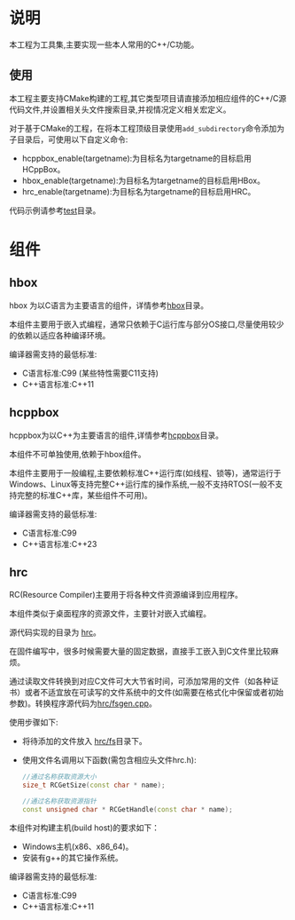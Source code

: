 # 说明

本工程为工具集,主要实现一些本人常用的C++/C功能。


## 使用

本工程主要支持CMake构建的工程,其它类型项目请直接添加相应组件的C++/C源代码文件,并设置相关头文件搜索目录,并视情况定义相关宏定义。

对于基于CMake的工程，在将本工程顶级目录使用`add_subdirectory`命令添加为子目录后，可使用以下自定义命令:

- hcppbox_enable(targetname):为目标名为targetname的目标启用HCppBox。
- hbox_enable(targetname):为目标名为targetname的目标启用HBox。
- hrc_enable(targetname):为目标名为targetname的目标启用HRC。

代码示例请参考[test](test)目录。

# 组件

## hbox

hbox 为以C语言为主要语言的组件，详情参考[hbox](hbox)目录。

本组件主要用于嵌入式编程，通常只依赖于C运行库与部分OS接口,尽量使用较少的依赖以适应各种编译环境。

编译器需支持的最低标准:

- C语言标准:C99 (某些特性需要C11支持)
- C++语言标准:C++11

## hcppbox

hcppbox为以C++为主要语言的组件,详情参考[hcppbox](hcppbox)目录。

本组件不可单独使用,依赖于hbox组件。

本组件主要用于一般编程,主要依赖标准C++运行库(如线程、锁等)，通常运行于Windows、Linux等支持完整C++运行库的操作系统,一般不支持RTOS(一般不支持完整的标准C++库，某些组件不可用)。

编译器需支持的最低标准:

- C语言标准:C99
- C++语言标准:C++23

## hrc

RC(Resource Compiler)主要用于将各种文件资源编译到应用程序。

本组件类似于桌面程序的资源文件，主要针对嵌入式编程。

源代码实现的目录为 [hrc](hrc)。

在固件编写中，很多时候需要大量的固定数据，直接手工嵌入到C文件里比较麻烦。

通过读取文件转换到对应C文件可大大节省时间，可添加常用的文件（如各种证书）或者不适宜放在可读写的文件系统中的文件(如需要在格式化中保留或者初始参数)。转换程序源代码为[hrc/fsgen.cpp](hrc/fsgen.cpp)。

使用步骤如下:

- 将待添加的文件放入 [hrc/fs](hrc/fs)目录下。

- 使用文件名调用以下函数(需包含相应头文件hrc.h):

  ```c++
  //通过名称获取资源大小
  size_t RCGetSize(const char * name);
  
  //通过名称获取资源指针
  const unsigned char * RCGetHandle(const char * name);
  ```

本组件对构建主机(build host)的要求如下：

- Windows主机(x86、x86_64)。
- 安装有g++的其它操作系统。

编译器需支持的最低标准:

- C语言标准:C99
- C++语言标准:C++11